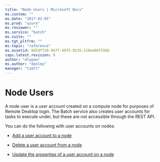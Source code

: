 ```yaml
---
title: "Node Users | Microsoft Docs"
ms.custom: ""
ms.date: "2017-02-01"
ms.prod: "azure"
ms.reviewer: ""
ms.service: "batch"
ms.suite: ""
ms.tgt_pltfrm: ""
ms.topic: "reference"
ms.assetid: 8d5dff28-967f-49f5-9235-210ea06f550b
caps.latest.revision: 9
author: "dlepow"
ms.author: "danlep"
manager: "timlt"
---
```

# Node Users
  A node user is a user account created on a compute node for purposes of Remote Desktop login. The Batch service also creates user accounts for tasks to execute under, but these are not accessible through the REST API.  
  
 You can do the following with user accounts on nodes:  
  
-   [Add a user account to a node](../batchservice/add-a-user-account-to-a-node.md)  
  
-   [Delete a user account from a node](../batchservice/delete-a-user-account-from-a-node.md)  
  
-   [Update the properties of a user account on a node](../batchservice/update-the-properties-of-a-user-account-on-a-node.md)  
  
  
